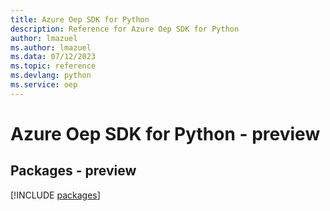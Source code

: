```yaml
---
title: Azure Oep SDK for Python
description: Reference for Azure Oep SDK for Python
author: lmazuel
ms.author: lmazuel
ms.data: 07/12/2023
ms.topic: reference
ms.devlang: python
ms.service: oep
---
```

# Azure Oep SDK for Python - preview
## Packages - preview
[!INCLUDE [packages](oep-index.md)]